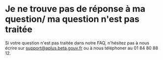 # Je ne trouve pas de réponse à ma question/ ma question n'est pas traitée

Si votre question n'est pas traitée dans notre FAQ, n'hésitez pas à nous écrire sur support@aplus.beta.gouv.fr ou à nous téléphoner au 01 84 80 88 12. 



